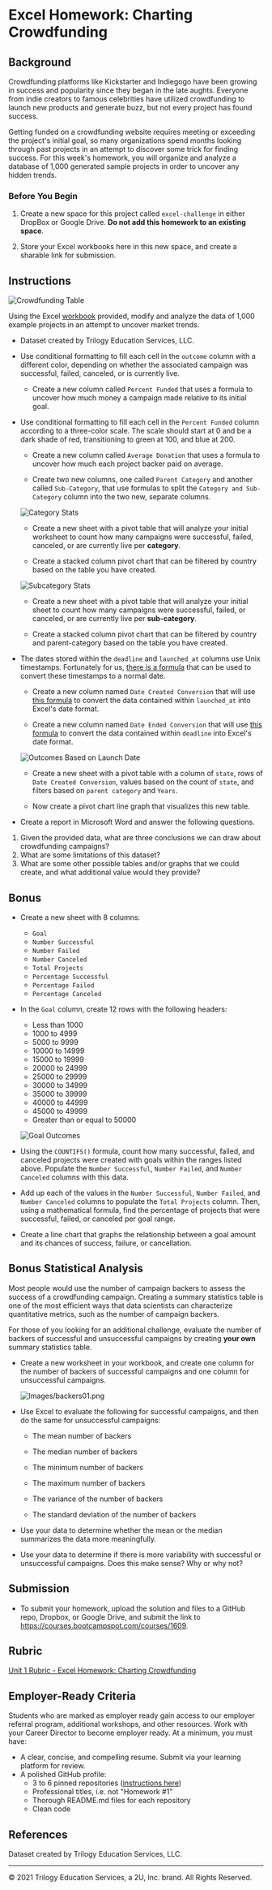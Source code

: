 # Excel Homework: Charting Crowdfunding

## Background

Crowdfunding platforms like Kickstarter and Indiegogo have been growing in success and popularity since they began in the late aughts. Everyone from indie creators to famous celebrities have utilized crowdfunding to launch new products and generate buzz, but not every project has found success.

Getting funded on a crowdfunding website requires meeting or exceeding the project's initial goal, so many organizations spend months looking through past projects in an attempt to discover some trick for finding success. For this week's homework, you will organize and analyze a database of 1,000 generated sample projects in order to uncover any hidden trends.

### Before You Begin

1. Create a new space for this project called `excel-challenge` in either DropBox or Google Drive. **Do not add this homework to an existing space**.

2. Store your Excel workbooks here in this new space, and create a sharable link for submission.

## Instructions

![Crowdfunding Table](Images/FullTable.PNG)

Using the Excel [workbook](CrowdfundingBook.xlsx) provided, modify and analyze the data of 1,000 example projects in an attempt to uncover market trends. 

* Dataset created by Trilogy Education Services, LLC.


* Use conditional formatting to fill each cell in the `outcome` column with a different color, depending on whether the associated campaign was successful, failed, canceled, or is currently live.

  * Create a new column called `Percent Funded` that uses a formula to uncover how much money a campaign made relative to its initial goal.

* Use conditional formatting to fill each cell in the `Percent Funded` column according to a three-color scale. The scale should start at 0 and be a dark shade of red, transitioning to green at 100, and blue at 200.

  * Create a new column called `Average Donation` that uses a formula to uncover how much each project backer paid on average.

  * Create two new columns, one called `Parent Category` and another called `Sub-Category`, that use formulas to split the `Category and Sub-Category` column into the two new, separate columns.

  ![Category Stats](Images/CategoryStats.PNG)

  * Create a new sheet with a pivot table that will analyze your initial worksheet to count how many campaigns were successful, failed, canceled, or are currently live per **category**.

  * Create a stacked column pivot chart that can be filtered by country based on the table you have created.

  ![Subcategory Stats](Images/SubcategoryStats.PNG)

  * Create a new sheet with a pivot table that will analyze your initial sheet to count how many campaigns were successful, failed, or canceled, or are currently live per **sub-category**.

  * Create a stacked column pivot chart that can be filtered by country and parent-category based on the table you have created.

* The dates stored within the `deadline` and `launched_at` columns use Unix timestamps. Fortunately for us, [there is a formula](https://www.extendoffice.com/documents/excel/2473-excel-timestamp-to-date.html) that can be used to convert these timestamps to a normal date.

  * Create a new column named `Date Created Conversion` that will use [this formula](https://www.extendoffice.com/documents/excel/2473-excel-timestamp-to-date.html) to convert the data contained within `launched_at` into Excel's date format.

  * Create a new column named `Date Ended Conversion` that will use [this formula](https://www.extendoffice.com/documents/excel/2473-excel-timestamp-to-date.html) to convert the data contained within `deadline` into Excel's date format.

  ![Outcomes Based on Launch Date](Images/LaunchDateOutcomes.PNG)

  * Create a new sheet with a pivot table with a column of `state`, rows of `Date Created Conversion`, values based on the count of `state`, and filters based on `parent category` and `Years`.

  * Now create a pivot chart line graph that visualizes this new table.

* Create a report in Microsoft Word and answer the following questions.

1. Given the provided data, what are three conclusions we can draw about crowdfunding campaigns?
2. What are some limitations of this dataset?
3. What are some other possible tables and/or graphs that we could create, and what additional value would they provide?

## Bonus

* Create a new sheet with 8 columns:

  * `Goal`
  * `Number Successful`
  * `Number Failed`
  * `Number Canceled`
  * `Total Projects`
  * `Percentage Successful`
  * `Percentage Failed`
  * `Percentage Canceled`

* In the `Goal` column, create 12 rows with the following headers:

  * Less than 1000
  * 1000 to 4999
  * 5000 to 9999
  * 10000 to 14999
  * 15000 to 19999
  * 20000 to 24999
  * 25000 to 29999
  * 30000 to 34999
  * 35000 to 39999
  * 40000 to 44999
  * 45000 to 49999
  * Greater than or equal to 50000

  ![Goal Outcomes](Images/GoalOutcomes.PNG)

* Using the `COUNTIFS()` formula, count how many successful, failed, and canceled projects were created with goals within the ranges listed above. Populate the `Number Successful`, `Number Failed`, and `Number Canceled` columns with this data.

* Add up each of the values in the `Number Successful`, `Number Failed`, and `Number Canceled` columns to populate the `Total Projects` column. Then, using a mathematical formula, find the percentage of projects that were successful, failed, or canceled per goal range.

* Create a line chart that graphs the relationship between a goal amount and its chances of success, failure, or cancellation.

## Bonus Statistical Analysis

Most people would use the number of campaign backers to assess the success of a crowdfunding campaign. Creating a summary statistics table is one of the most efficient ways that data scientists can characterize quantitative metrics, such as the number of campaign backers.

For those of you looking for an additional challenge, evaluate the number of backers of successful and unsuccessful campaigns by creating **your own** summary statistics table.

* Create a new worksheet in your workbook, and create one column for the number of backers of successful campaigns and one column for unsuccessful campaigns.

  ![Images/backers01.png](Images/backers01.png)

* Use Excel to evaluate the following for successful campaigns, and then do the same for unsuccessful campaigns:

  * The mean number of backers

  * The median number of backers

  * The minimum number of backers

  * The maximum number of backers

  * The variance of the number of backers

  * The standard deviation of the number of backers

* Use your data to determine whether the mean or the median summarizes the data more meaningfully.

* Use your data to determine if there is more variability with successful or unsuccessful campaigns. Does this make sense? Why or why not?

## Submission

* To submit your homework, upload the solution and files to a GitHub repo, Dropbox, or Google Drive, and submit the link to <https://courses.bootcampspot.com/courses/1609>.

## Rubric

[Unit 1 Rubric - Excel Homework: Charting Crowdfunding](https://docs.google.com/document/d/1gIVky_5CZi-b4w07RLBYZyXgbbhMRemvpcT1V6EGkvw/edit?usp=sharing)

## Employer-Ready Criteria

Students who are marked as employer ready gain access to our employer referral program, additional workshops, and other resources. Work with your Career Director to become employer ready. At a minimum, you must have:

- A clear, concise, and compelling resume. Submit via your learning platform for review.
- A polished GitHub profile:
  - 3 to 6 pinned repositories ([instructions here](https://docs.github.com/en/enterprise/2.13/user/articles/pinning-items-to-your-profile))
  - Professional titles, i.e. not "Homework #1"
  - Thorough README.md files for each repository
  - Clean code

## References

Dataset created by Trilogy Education Services, LLC.

- - -

© 2021 Trilogy Education Services, a 2U, Inc. brand. All Rights Reserved.
